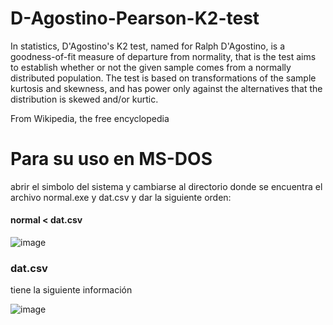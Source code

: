 # D-Agostino-Pearson-K2-test
In statistics, D'Agostino's K2 test, named for Ralph D'Agostino, is a goodness-of-fit measure of departure from normality, that is the test aims to establish whether or not the given sample comes from a normally distributed population. The test is based on transformations of the sample kurtosis and skewness, and has power only against the alternatives that the distribution is skewed and/or kurtic.

From Wikipedia, the free encyclopedia

# Para su uso en MS-DOS

abrir el simbolo del sistema y cambiarse al directorio donde se encuentra el archivo normal.exe y dat.csv y 
dar la siguiente orden: 
#### normal < dat.csv

![image](https://user-images.githubusercontent.com/44904277/168402764-989aea3c-f4b4-42a2-9d79-81569c982f05.png)

### dat.csv
tiene la siguiente información


![image](https://user-images.githubusercontent.com/44904277/168402918-e4c7e30b-3adf-454d-9a6b-b85f152b0d96.png)


